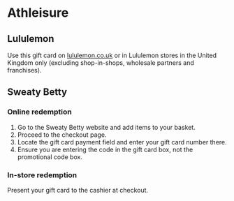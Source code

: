 # Athleisure

## Lululemon

Use this gift card on [lululemon.co.uk](https://lululemon.co.uk) or in Lululemon stores in the United Kingdom only (excluding shop-in-shops, wholesale partners and franchises).

## Sweaty Betty

### Online redemption

1. Go to the Sweaty Betty website and add items to your basket.
2. Proceed to the checkout page.
3. Locate the gift card payment field and enter your gift card number there.
4. Ensure you are entering the code in the gift card box, not the promotional code box.&#x20;

### In-store redemption

Present your gift card to the cashier at checkout.
